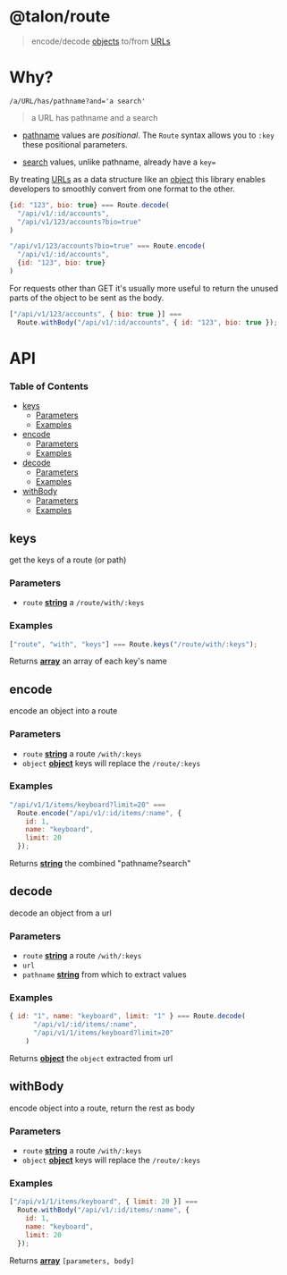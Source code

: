 # @talon/route

> encode/decode [objects](https://developer.mozilla.org/en-US/docs/Web/JavaScript/Reference/Global_Objects/Object) to/from [URLs](https://developer.mozilla.org/en-US/docs/Web/API/URL)

# Why?

    /a/URL/has/pathname?and='a search'

> a URL has pathname and a search

- [pathname](https://developer.mozilla.org/en-US/docs/Web/API/URL/pathname) values are _positional_. The `Route` syntax allows you to `:key` these positional parameters.

- [search](https://developer.mozilla.org/en-US/docs/Web/API/URL/search) values, unlike pathname, already have a `key=`

By treating [URLs](https://developer.mozilla.org/en-US/docs/Web/API/URL) as a data structure like an [object](https://developer.mozilla.org/en-US/docs/Web/JavaScript/Reference/Global_Objects/Object) this library enables developers to smoothly convert from one format to the other.

```js
{id: "123", bio: true} === Route.decode(
  "/api/v1/:id/accounts",
  "/api/v1/123/accounts?bio=true"
)

"/api/v1/123/accounts?bio=true" === Route.encode(
  "/api/v1/:id/accounts",
  {id: "123", bio: true}
)
```

For requests other than GET it's usually more useful to return the unused parts of the object to be sent as the body.

```js
["/api/v1/123/accounts", { bio: true }] ===
  Route.withBody("/api/v1/:id/accounts", { id: "123", bio: true });
```

# API

<!-- Generated by documentation.js. Update this documentation by updating the source code. -->

### Table of Contents

- [keys](#keys)
  - [Parameters](#parameters)
  - [Examples](#examples)
- [encode](#encode)
  - [Parameters](#parameters-1)
  - [Examples](#examples-1)
- [decode](#decode)
  - [Parameters](#parameters-2)
  - [Examples](#examples-2)
- [withBody](#withbody)
  - [Parameters](#parameters-3)
  - [Examples](#examples-3)

## keys

get the keys of a route (or path)

### Parameters

- `route` **[string](https://developer.mozilla.org/docs/Web/JavaScript/Reference/Global_Objects/String)** a `/route/with/:keys`

### Examples

```javascript
["route", "with", "keys"] === Route.keys("/route/with/:keys");
```

Returns **[array](https://developer.mozilla.org/docs/Web/JavaScript/Reference/Global_Objects/Array)** an array of each key's name

## encode

encode an object into a route

### Parameters

- `route` **[string](https://developer.mozilla.org/docs/Web/JavaScript/Reference/Global_Objects/String)** a route `/with/:keys`
- `object` **[object](https://developer.mozilla.org/docs/Web/JavaScript/Reference/Global_Objects/Object)** keys will replace the `/route/:keys`

### Examples

```javascript
"/api/v1/1/items/keyboard?limit=20" ===
  Route.encode("/api/v1/:id/items/:name", {
    id: 1,
    name: "keyboard",
    limit: 20
  });
```

Returns **[string](https://developer.mozilla.org/docs/Web/JavaScript/Reference/Global_Objects/String)** the combined "pathname?search"

## decode

decode an object from a url

### Parameters

- `route` **[string](https://developer.mozilla.org/docs/Web/JavaScript/Reference/Global_Objects/String)** a route `/with/:keys`
- `url`
- `pathname` **[string](https://developer.mozilla.org/docs/Web/JavaScript/Reference/Global_Objects/String)** from which to extract values

### Examples

```javascript
{ id: "1", name: "keyboard", limit: "1" } === Route.decode(
      "/api/v1/:id/items/:name",
      "/api/v1/1/items/keyboard?limit=20"
    )
```

Returns **[object](https://developer.mozilla.org/docs/Web/JavaScript/Reference/Global_Objects/Object)** the `object` extracted from url

## withBody

encode object into a route, return the rest as body

### Parameters

- `route` **[string](https://developer.mozilla.org/docs/Web/JavaScript/Reference/Global_Objects/String)** a route `/with/:keys`
- `object` **[object](https://developer.mozilla.org/docs/Web/JavaScript/Reference/Global_Objects/Object)** keys will replace the `/route/:keys`

### Examples

```javascript
["/api/v1/1/items/keyboard", { limit: 20 }] ===
  Route.withBody("/api/v1/:id/items/:name", {
    id: 1,
    name: "keyboard",
    limit: 20
  });
```

Returns **[array](https://developer.mozilla.org/docs/Web/JavaScript/Reference/Global_Objects/Array)** `[parameters, body]`
